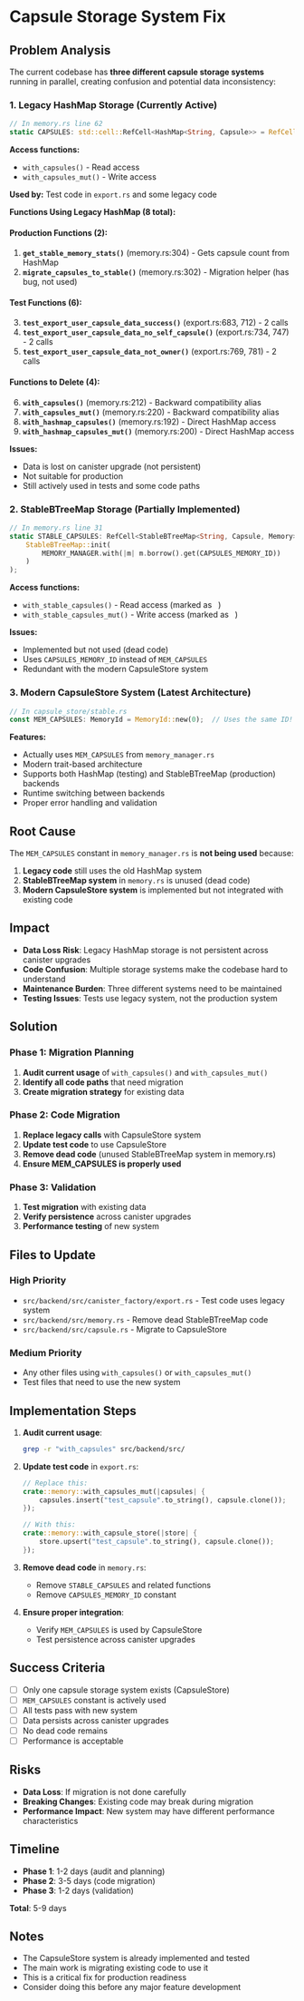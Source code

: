 # Capsule Storage System Fix

## Problem Analysis

The current codebase has **three different capsule storage systems** running in parallel, creating confusion and potential data inconsistency:

### 1. Legacy HashMap Storage (Currently Active)

```rust
// In memory.rs line 62
static CAPSULES: std::cell::RefCell<HashMap<String, Capsule>> = RefCell::new(HashMap::new());
```

**Access functions:**

- `with_capsules()` - Read access
- `with_capsules_mut()` - Write access

**Used by:** Test code in `export.rs` and some legacy code

**Functions Using Legacy HashMap (8 total):**

#### **Production Functions (2):**

1. **`get_stable_memory_stats()`** (memory.rs:304) - Gets capsule count from HashMap
2. **`migrate_capsules_to_stable()`** (memory.rs:302) - Migration helper (has bug, not used)

#### **Test Functions (6):**

3. **`test_export_user_capsule_data_success()`** (export.rs:683, 712) - 2 calls
4. **`test_export_user_capsule_data_no_self_capsule()`** (export.rs:734, 747) - 2 calls
5. **`test_export_user_capsule_data_not_owner()`** (export.rs:769, 781) - 2 calls

#### **Functions to Delete (4):**

6. **`with_capsules()`** (memory.rs:212) - Backward compatibility alias
7. **`with_capsules_mut()`** (memory.rs:220) - Backward compatibility alias
8. **`with_hashmap_capsules()`** (memory.rs:192) - Direct HashMap access
9. **`with_hashmap_capsules_mut()`** (memory.rs:200) - Direct HashMap access

**Issues:**

- Data is lost on canister upgrade (not persistent)
- Not suitable for production
- Still actively used in tests and some code paths

### 2. StableBTreeMap Storage (Partially Implemented)

```rust
// In memory.rs line 31
static STABLE_CAPSULES: RefCell<StableBTreeMap<String, Capsule, Memory>> = RefCell::new(
    StableBTreeMap::init(
        MEMORY_MANAGER.with(|m| m.borrow().get(CAPSULES_MEMORY_ID))
    )
);
```

**Access functions:**

- `with_stable_capsules()` - Read access (marked as ` `)
- `with_stable_capsules_mut()` - Write access (marked as ` `)

**Issues:**

- Implemented but not used (dead code)
- Uses `CAPSULES_MEMORY_ID` instead of `MEM_CAPSULES`
- Redundant with the modern CapsuleStore system

### 3. Modern CapsuleStore System (Latest Architecture)

```rust
// In capsule_store/stable.rs
const MEM_CAPSULES: MemoryId = MemoryId::new(0);  // Uses the same ID!
```

**Features:**

- Actually uses `MEM_CAPSULES` from `memory_manager.rs`
- Modern trait-based architecture
- Supports both HashMap (testing) and StableBTreeMap (production) backends
- Runtime switching between backends
- Proper error handling and validation

## Root Cause

The `MEM_CAPSULES` constant in `memory_manager.rs` is **not being used** because:

1. **Legacy code** still uses the old HashMap system
2. **StableBTreeMap system** in `memory.rs` is unused (dead code)
3. **Modern CapsuleStore system** is implemented but not integrated with existing code

## Impact

- **Data Loss Risk**: Legacy HashMap storage is not persistent across canister upgrades
- **Code Confusion**: Multiple storage systems make the codebase hard to understand
- **Maintenance Burden**: Three different systems need to be maintained
- **Testing Issues**: Tests use legacy system, not the production system

## Solution

### Phase 1: Migration Planning

1. **Audit current usage** of `with_capsules()` and `with_capsules_mut()`
2. **Identify all code paths** that need migration
3. **Create migration strategy** for existing data

### Phase 2: Code Migration

1. **Replace legacy calls** with CapsuleStore system
2. **Update test code** to use CapsuleStore
3. **Remove dead code** (unused StableBTreeMap system in memory.rs)
4. **Ensure MEM_CAPSULES is properly used**

### Phase 3: Validation

1. **Test migration** with existing data
2. **Verify persistence** across canister upgrades
3. **Performance testing** of new system

## Files to Update

### High Priority

- `src/backend/src/canister_factory/export.rs` - Test code uses legacy system
- `src/backend/src/memory.rs` - Remove dead StableBTreeMap code
- `src/backend/src/capsule.rs` - Migrate to CapsuleStore

### Medium Priority

- Any other files using `with_capsules()` or `with_capsules_mut()`
- Test files that need to use the new system

## Implementation Steps

1. **Audit current usage**:

   ```bash
   grep -r "with_capsules" src/backend/src/
   ```

2. **Update test code** in `export.rs`:

   ```rust
   // Replace this:
   crate::memory::with_capsules_mut(|capsules| {
       capsules.insert("test_capsule".to_string(), capsule.clone());
   });

   // With this:
   crate::memory::with_capsule_store(|store| {
       store.upsert("test_capsule".to_string(), capsule.clone());
   });
   ```

3. **Remove dead code** in `memory.rs`:

   - Remove `STABLE_CAPSULES` and related functions
   - Remove `CAPSULES_MEMORY_ID` constant

4. **Ensure proper integration**:
   - Verify `MEM_CAPSULES` is used by CapsuleStore
   - Test persistence across canister upgrades

## Success Criteria

- [ ] Only one capsule storage system exists (CapsuleStore)
- [ ] `MEM_CAPSULES` constant is actively used
- [ ] All tests pass with new system
- [ ] Data persists across canister upgrades
- [ ] No dead code remains
- [ ] Performance is acceptable

## Risks

- **Data Loss**: If migration is not done carefully
- **Breaking Changes**: Existing code may break during migration
- **Performance Impact**: New system may have different performance characteristics

## Timeline

- **Phase 1**: 1-2 days (audit and planning)
- **Phase 2**: 3-5 days (code migration)
- **Phase 3**: 1-2 days (validation)

**Total**: 5-9 days

## Notes

- The CapsuleStore system is already implemented and tested
- The main work is migrating existing code to use it
- This is a critical fix for production readiness
- Consider doing this before any major feature development
